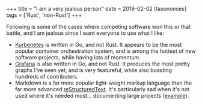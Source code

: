 +++
title = "I am a very jealous person"
date = 2018-02-02
[taxonomies]
tags = ['Rust', 'non-Rust']
+++

Following is some of the cases where competing software won this or that
battle, and I am jealous since I want everyone to use what I like:

- [Kurbenetes] is written in Go, and not Rust. It appears to be the
  most popular container orchestration system, and is among the
  hottest of new software projects, while having lots of momentum.
- [Grafana] is also written in Go, and not Rust. It produces the most
  pretty graphs I've seen yet, and is very featureful, while also boasting
  hundreds of contributers.
- Markdown is a far more popular light-weight markup language than the
  far more advanced [reStructuredText]. It's particularly sad when
  it's not used where it's needed most... documenting large
  projects ([example]).

[Kurbenetes]: https://github.com/kubernetes/kubernetes
[Grafana]: https://github.com/grafana/grafana
[reStructuredText]: http://docutils.sourceforge.net/docs/ref/rst/restructuredtext.html
[example]: http://doc.rust-lang.org
